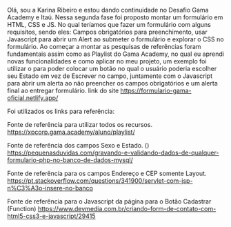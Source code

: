 Olá, sou a Karina Ribeiro e estou dando continuidade no Desafio Gama Academy e Itaú.
Nessa segunda fase foi proposto montar um formulário em HTML, CSS e JS.
No qual teríamos que fazer um formulário com alguns requisitos, sendo eles:
Campos obrigatórios para preenchimento, usar Javascript para abrir um Alert ao submeter o formulário e explorar o CSS no formulário.
Ao começar a montar as pesquisas de referências foram fundamentais assim como as Playlist do Gama Academy, no qual eu aprendi novas funcionalidades e como aplicar no meu projeto, um exemplo foi utilizar o <opition> para poder colocar um botão no qual o usuário poderia escolher seu Estado em vez de Escrever no campo, juntamente com o Javascript para abrir um alerta ao não preencher os campos obrigatórios e um alerta final ao entregar formulário.
  link do site  https://formulario-gama-oficial.netlify.app/
  
  
Foi utilizados os links para referência:

Fonte de referência para utilizar todos os recursos.
https://xpcorp.gama.academy/aluno/playlist/

Fonte de referência dos campos Sexo e Estado. (<opition>)
https://pequenasduvidas.com/gravando-e-validando-dados-de-qualquer-formulario-php-no-banco-de-dados-mysql/

Fonte de referência para os campos Endereço e CEP somente Layout.
https://pt.stackoverflow.com/questions/341900/servlet-com-jsp-n%C3%A3o-insere-no-banco

Fonte de referência para o Javascript da página para o Botão Cadastrar (Function)
https://www.devmedia.com.br/criando-form-de-contato-com-html5-css3-e-javascript/29415
